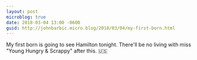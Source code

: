 ```yaml
---
layout: post
microblog: true
date: 2018-03-04 13:00 -0600
guid: http://johnbarbic.micro.blog/2018/03/04/my-first-born.html
---
```

My first born is going to see Hamilton tonight.  There'll be no living with miss "Young Hungry & Scrappy" after this.  🇺🇸
